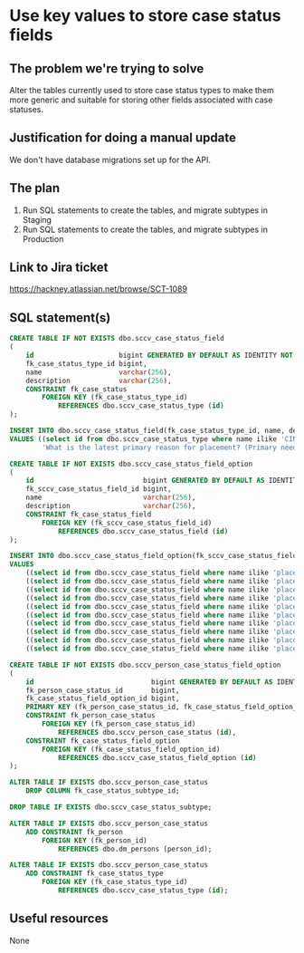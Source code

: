 # Use key values to store case status fields

## The problem we're trying to solve

Alter the tables currently used to store case status types to make them more generic and suitable
for storing other fields associated with case statuses.

## Justification for doing a manual update

We don't have database migrations set up for the API.

## The plan

1. Run SQL statements to create the tables, and migrate subtypes in Staging
2. Run SQL statements to create the tables, and migrate subtypes in Production

## Link to Jira ticket

https://hackney.atlassian.net/browse/SCT-1089

## SQL statement(s)

```sql
CREATE TABLE IF NOT EXISTS dbo.sccv_case_status_field
(
    id                     bigint GENERATED BY DEFAULT AS IDENTITY NOT NULL PRIMARY KEY,
    fk_case_status_type_id bigint,
    name                   varchar(256),
    description            varchar(256),
    CONSTRAINT fk_case_status
        FOREIGN KEY (fk_case_status_type_id)
            REFERENCES dbo.sccv_case_status_type (id)
);

INSERT INTO dbo.sccv_case_status_field(fk_case_status_type_id, name, description)
VALUES ((select id from dbo.sccv_case_status_type where name ilike 'CIN'), 'placementReason',
        'What is the latest primary reason for placement? (Primary need code)');

CREATE TABLE IF NOT EXISTS dbo.sccv_case_status_field_option
(
    id                           bigint GENERATED BY DEFAULT AS IDENTITY NOT NULL PRIMARY KEY,
    fk_sccv_case_status_field_id bigint,
    name                         varchar(256),
    description                  varchar(256),
    CONSTRAINT fk_case_status_field
        FOREIGN KEY (fk_sccv_case_status_field_id)
            REFERENCES dbo.sccv_case_status_field (id)
);

INSERT INTO dbo.sccv_case_status_field_option(fk_sccv_case_status_field_id, name, description)
VALUES
    ((select id from dbo.sccv_case_status_field where name ilike 'placementReason'), 'N1', 'Abuse or neglect'),
    ((select id from dbo.sccv_case_status_field where name ilike 'placementReason'), 'N2', 'Child’s disability'),
    ((select id from dbo.sccv_case_status_field where name ilike 'placementReason'), 'N3', 'Parental disability or illness'),
    ((select id from dbo.sccv_case_status_field where name ilike 'placementReason'), 'N4', 'Family in acute stress'),
    ((select id from dbo.sccv_case_status_field where name ilike 'placementReason'), 'N5', 'Family dysfunction'),
    ((select id from dbo.sccv_case_status_field where name ilike 'placementReason'), 'N6', 'Socially unacceptable behaviour'),
    ((select id from dbo.sccv_case_status_field where name ilike 'placementReason'), 'N7', 'Low income'),
    ((select id from dbo.sccv_case_status_field where name ilike 'placementReason'), 'N8', 'Absent parenting'),
    ((select id from dbo.sccv_case_status_field where name ilike 'placementReason'), 'N9', 'Cases other than children in need'),
    ((select id from dbo.sccv_case_status_field where name ilike 'placementReason'), 'N0', 'Not stated');

CREATE TABLE IF NOT EXISTS dbo.sccv_person_case_status_field_option
(
    id                             bigint GENERATED BY DEFAULT AS IDENTITY NOT NULL,
    fk_person_case_status_id       bigint,
    fk_case_status_field_option_id bigint,
    PRIMARY KEY (fk_person_case_status_id, fk_case_status_field_option_id),
    CONSTRAINT fk_person_case_status
        FOREIGN KEY (fk_person_case_status_id)
            REFERENCES dbo.sccv_person_case_status (id),
    CONSTRAINT fk_case_status_field_option
        FOREIGN KEY (fk_case_status_field_option_id)
            REFERENCES dbo.sccv_case_status_field_option (id)
);

ALTER TABLE IF EXISTS dbo.sccv_person_case_status
    DROP COLUMN fk_case_status_subtype_id;

DROP TABLE IF EXISTS dbo.sccv_case_status_subtype;

ALTER TABLE IF EXISTS dbo.sccv_person_case_status
    ADD CONSTRAINT fk_person
        FOREIGN KEY (fk_person_id)
            REFERENCES dbo.dm_persons (person_id);

ALTER TABLE IF EXISTS dbo.sccv_person_case_status
    ADD CONSTRAINT fk_case_status_type
        FOREIGN KEY (fk_case_status_type_id)
            REFERENCES dbo.sccv_case_status_type (id);
```

## Useful resources

None
